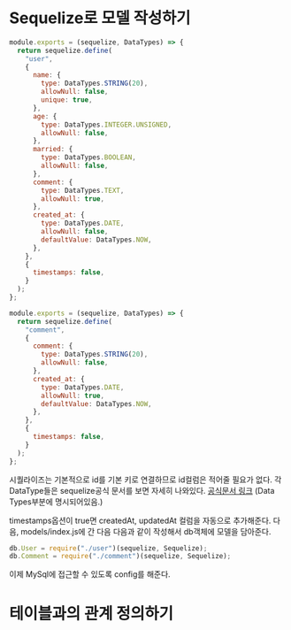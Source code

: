 # Sequelize로 모델 작성하기

```js
module.exports = (sequelize, DataTypes) => {
  return sequelize.define(
    "user",
    {
      name: {
        type: DataTypes.STRING(20),
        allowNull: false,
        unique: true,
      },
      age: {
        type: DataTypes.INTEGER.UNSIGNED,
        allowNull: false,
      },
      married: {
        type: DataTypes.BOOLEAN,
        allowNull: false,
      },
      comment: {
        type: DataTypes.TEXT,
        allowNull: true,
      },
      created_at: {
        type: DataTypes.DATE,
        allowNull: false,
        defaultValue: DataTypes.NOW,
      },
    },
    {
      timestamps: false,
    }
  );
};
```

```js
module.exports = (sequelize, DataTypes) => {
  return sequelize.define(
    "comment",
    {
      comment: {
        type: DataTypes.STRING(20),
        allowNull: false,
      },
      created_at: {
        type: DataTypes.DATE,
        allowNull: true,
        defaultValue: DataTypes.NOW,
      },
    },
    {
      timestamps: false,
    }
  );
};
```

시퀄라이즈는 기본적으로 id를 기본 키로 연결하므로 id컬럼은 적어줄 필요가 없다.
각 DataType들은 sequelize공식 문서를 보면 자세히 나와있다.
[공식문서 링크](https://sequelize.org/master/manual/model-basics.html) (Data Types부분에 명시되어있음.)

timestamps옵션이 true면 createdAt, updatedAt 컬럼을 자동으로 추가해준다.
다음, models/index.js에 간 다음 다음과 같이 작성해서 db객체에 모델을 담아준다.

```js
db.User = require("./user")(sequelize, Sequelize);
db.Comment = require("./comment")(sequelize, Sequelize);
```

이제 MySql에 접근할 수 있도록 config를 해준다.

# 테이블과의 관계 정의하기
